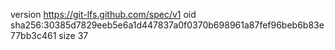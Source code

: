 version https://git-lfs.github.com/spec/v1
oid sha256:30385d7829eeb5e6a1d447837a0f0370b698961a87fef96beb6b83e77bb3c461
size 37
